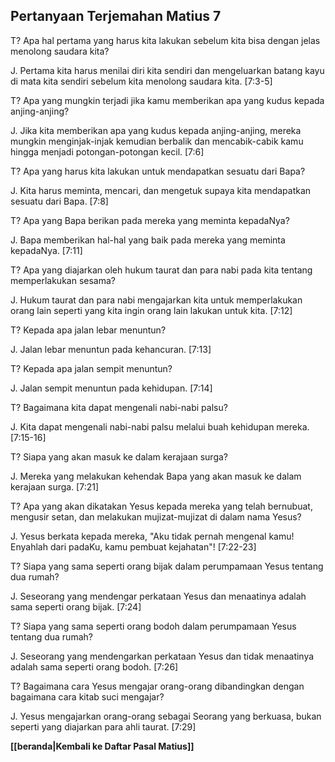 ## Pertanyaan Terjemahan Matius 7 ##

T? Apa hal pertama yang harus kita lakukan sebelum kita bisa dengan jelas menolong saudara kita?

J. Pertama kita harus menilai diri kita sendiri dan mengeluarkan batang kayu di mata kita sendiri sebelum kita menolong saudara kita. [7:3-5]

T? Apa yang mungkin terjadi jika kamu memberikan apa yang kudus kepada anjing-anjing?

J. Jika kita memberikan apa yang kudus kepada anjing-anjing, mereka mungkin menginjak-injak kemudian berbalik dan mencabik-cabik kamu hingga menjadi potongan-potongan kecil. [7:6]

T? Apa yang harus kita lakukan untuk mendapatkan sesuatu dari Bapa?

J. Kita harus meminta, mencari, dan mengetuk supaya kita mendapatkan sesuatu dari Bapa. [7:8]

T? Apa yang Bapa berikan pada mereka yang meminta kepadaNya?

J. Bapa memberikan hal-hal yang baik pada mereka yang meminta kepadaNya. [7:11]

T? Apa yang diajarkan oleh hukum taurat dan para nabi pada kita tentang memperlakukan sesama?

J. Hukum taurat dan para nabi mengajarkan kita untuk memperlakukan orang lain seperti yang kita ingin orang lain lakukan untuk kita. [7:12]

T? Kepada apa jalan lebar menuntun?

J. Jalan lebar menuntun pada kehancuran. [7:13]

T? Kepada apa jalan sempit menuntun?

J. Jalan sempit menuntun pada kehidupan. [7:14]

T? Bagaimana kita dapat mengenali nabi-nabi palsu?

J. Kita dapat mengenali nabi-nabi palsu melalui buah kehidupan mereka. [7:15-16]

T? Siapa yang akan masuk ke dalam kerajaan surga?

J. Mereka yang melakukan kehendak Bapa yang akan masuk ke dalam kerajaan surga. [7:21]

T? Apa yang akan dikatakan Yesus kepada mereka yang telah bernubuat, mengusir setan, dan melakukan mujizat-mujizat di dalam nama Yesus?

J. Yesus berkata kepada mereka, "Aku tidak pernah mengenal kamu! Enyahlah dari padaKu, kamu pembuat kejahatan"! [7:22-23]

T? Siapa yang sama seperti orang bijak dalam perumpamaan Yesus tentang dua rumah?

J. Seseorang yang mendengar perkataan Yesus dan menaatinya adalah sama seperti orang bijak. [7:24]

T? Siapa yang sama seperti orang bodoh dalam perumpamaan Yesus tentang dua rumah?

J. Seseorang yang mendengarkan perkataan Yesus dan tidak menaatinya adalah sama seperti orang bodoh. [7:26]

T? Bagaimana cara Yesus mengajar orang-orang dibandingkan dengan bagaimana cara kitab suci mengajar?

J. Yesus mengajarkan orang-orang sebagai Seorang yang berkuasa, bukan seperti yang diajarkan para ahli taurat. [7:29]

__[[beranda|Kembali ke Daftar Pasal Matius]]__

